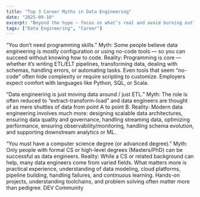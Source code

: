 ```yaml
---
title: "Top 3 Career Myths in Data Engineering"
date: "2025-09-10"
excerpt: "Beyond the hype — focus on what’s real and avoid burning out"
tags: ["Data Engineering", "Career"]
---
```


“You don’t need programming skills.”
Myth: Some people believe data engineering is mostly configuration or using no-code tools — so you can succeed without knowing how to code.
Reality: Programming is core — whether it’s writing ETL/ELT pipelines, transforming data, dealing with schemas, handling errors, or automating tasks. Even tools that seem “no-code” often hide complexity or require scripting to customize. Employers expect comfort with languages like Python, SQL, or Scala.

“Data engineering is just moving data around / just ETL.”
Myth: The role is often reduced to “extract-transform-load” and data engineers are thought of as mere shuttles of data from point A to point B.
Reality: Modern data engineering involves much more: designing scalable data architectures, ensuring data quality and governance, handling streaming data, optimizing performance, ensuring observability/monitoring, handling schema evolution, and supporting downstream analytics or ML. 

“You must have a computer science degree (or advanced degree).”
Myth: Only people with formal CS or high-level degrees (Masters/PhD) can be successful as data engineers.
Reality: While a CS or related background can help, many data engineers come from varied fields. What matters more is practical experience, understanding of data modeling, cloud platforms, pipeline building, handling failures, and continuous learning. Hands-on projects, understanding toolchains, and problem solving often matter more than pedigree. 
DEV Community
